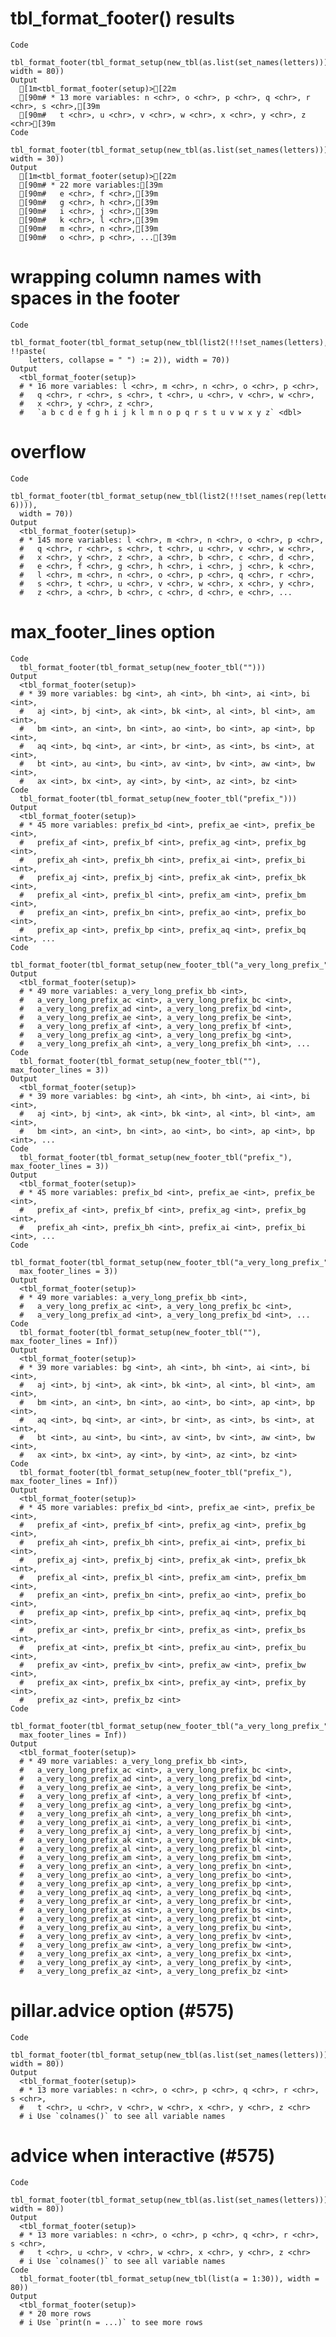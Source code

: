 # tbl_format_footer() results

    Code
      tbl_format_footer(tbl_format_setup(new_tbl(as.list(set_names(letters))), width = 80))
    Output
      [1m<tbl_format_footer(setup)>[22m
      [90m# * 13 more variables: n <chr>, o <chr>, p <chr>, q <chr>, r <chr>, s <chr>,[39m
      [90m#   t <chr>, u <chr>, v <chr>, w <chr>, x <chr>, y <chr>, z <chr>[39m
    Code
      tbl_format_footer(tbl_format_setup(new_tbl(as.list(set_names(letters))), width = 30))
    Output
      [1m<tbl_format_footer(setup)>[22m
      [90m# * 22 more variables:[39m
      [90m#   e <chr>, f <chr>,[39m
      [90m#   g <chr>, h <chr>,[39m
      [90m#   i <chr>, j <chr>,[39m
      [90m#   k <chr>, l <chr>,[39m
      [90m#   m <chr>, n <chr>,[39m
      [90m#   o <chr>, p <chr>, ...[39m

# wrapping column names with spaces in the footer

    Code
      tbl_format_footer(tbl_format_setup(new_tbl(list2(!!!set_names(letters), !!paste(
        letters, collapse = " ") := 2)), width = 70))
    Output
      <tbl_format_footer(setup)>
      # * 16 more variables: l <chr>, m <chr>, n <chr>, o <chr>, p <chr>,
      #   q <chr>, r <chr>, s <chr>, t <chr>, u <chr>, v <chr>, w <chr>,
      #   x <chr>, y <chr>, z <chr>,
      #   `a b c d e f g h i j k l m n o p q r s t u v w x y z` <dbl>

# overflow

    Code
      tbl_format_footer(tbl_format_setup(new_tbl(list2(!!!set_names(rep(letters, 6)))),
      width = 70))
    Output
      <tbl_format_footer(setup)>
      # * 145 more variables: l <chr>, m <chr>, n <chr>, o <chr>, p <chr>,
      #   q <chr>, r <chr>, s <chr>, t <chr>, u <chr>, v <chr>, w <chr>,
      #   x <chr>, y <chr>, z <chr>, a <chr>, b <chr>, c <chr>, d <chr>,
      #   e <chr>, f <chr>, g <chr>, h <chr>, i <chr>, j <chr>, k <chr>,
      #   l <chr>, m <chr>, n <chr>, o <chr>, p <chr>, q <chr>, r <chr>,
      #   s <chr>, t <chr>, u <chr>, v <chr>, w <chr>, x <chr>, y <chr>,
      #   z <chr>, a <chr>, b <chr>, c <chr>, d <chr>, e <chr>, ...

# max_footer_lines option

    Code
      tbl_format_footer(tbl_format_setup(new_footer_tbl("")))
    Output
      <tbl_format_footer(setup)>
      # * 39 more variables: bg <int>, ah <int>, bh <int>, ai <int>, bi <int>,
      #   aj <int>, bj <int>, ak <int>, bk <int>, al <int>, bl <int>, am <int>,
      #   bm <int>, an <int>, bn <int>, ao <int>, bo <int>, ap <int>, bp <int>,
      #   aq <int>, bq <int>, ar <int>, br <int>, as <int>, bs <int>, at <int>,
      #   bt <int>, au <int>, bu <int>, av <int>, bv <int>, aw <int>, bw <int>,
      #   ax <int>, bx <int>, ay <int>, by <int>, az <int>, bz <int>
    Code
      tbl_format_footer(tbl_format_setup(new_footer_tbl("prefix_")))
    Output
      <tbl_format_footer(setup)>
      # * 45 more variables: prefix_bd <int>, prefix_ae <int>, prefix_be <int>,
      #   prefix_af <int>, prefix_bf <int>, prefix_ag <int>, prefix_bg <int>,
      #   prefix_ah <int>, prefix_bh <int>, prefix_ai <int>, prefix_bi <int>,
      #   prefix_aj <int>, prefix_bj <int>, prefix_ak <int>, prefix_bk <int>,
      #   prefix_al <int>, prefix_bl <int>, prefix_am <int>, prefix_bm <int>,
      #   prefix_an <int>, prefix_bn <int>, prefix_ao <int>, prefix_bo <int>,
      #   prefix_ap <int>, prefix_bp <int>, prefix_aq <int>, prefix_bq <int>, ...
    Code
      tbl_format_footer(tbl_format_setup(new_footer_tbl("a_very_long_prefix_")))
    Output
      <tbl_format_footer(setup)>
      # * 49 more variables: a_very_long_prefix_bb <int>,
      #   a_very_long_prefix_ac <int>, a_very_long_prefix_bc <int>,
      #   a_very_long_prefix_ad <int>, a_very_long_prefix_bd <int>,
      #   a_very_long_prefix_ae <int>, a_very_long_prefix_be <int>,
      #   a_very_long_prefix_af <int>, a_very_long_prefix_bf <int>,
      #   a_very_long_prefix_ag <int>, a_very_long_prefix_bg <int>,
      #   a_very_long_prefix_ah <int>, a_very_long_prefix_bh <int>, ...
    Code
      tbl_format_footer(tbl_format_setup(new_footer_tbl(""), max_footer_lines = 3))
    Output
      <tbl_format_footer(setup)>
      # * 39 more variables: bg <int>, ah <int>, bh <int>, ai <int>, bi <int>,
      #   aj <int>, bj <int>, ak <int>, bk <int>, al <int>, bl <int>, am <int>,
      #   bm <int>, an <int>, bn <int>, ao <int>, bo <int>, ap <int>, bp <int>, ...
    Code
      tbl_format_footer(tbl_format_setup(new_footer_tbl("prefix_"), max_footer_lines = 3))
    Output
      <tbl_format_footer(setup)>
      # * 45 more variables: prefix_bd <int>, prefix_ae <int>, prefix_be <int>,
      #   prefix_af <int>, prefix_bf <int>, prefix_ag <int>, prefix_bg <int>,
      #   prefix_ah <int>, prefix_bh <int>, prefix_ai <int>, prefix_bi <int>, ...
    Code
      tbl_format_footer(tbl_format_setup(new_footer_tbl("a_very_long_prefix_"),
      max_footer_lines = 3))
    Output
      <tbl_format_footer(setup)>
      # * 49 more variables: a_very_long_prefix_bb <int>,
      #   a_very_long_prefix_ac <int>, a_very_long_prefix_bc <int>,
      #   a_very_long_prefix_ad <int>, a_very_long_prefix_bd <int>, ...
    Code
      tbl_format_footer(tbl_format_setup(new_footer_tbl(""), max_footer_lines = Inf))
    Output
      <tbl_format_footer(setup)>
      # * 39 more variables: bg <int>, ah <int>, bh <int>, ai <int>, bi <int>,
      #   aj <int>, bj <int>, ak <int>, bk <int>, al <int>, bl <int>, am <int>,
      #   bm <int>, an <int>, bn <int>, ao <int>, bo <int>, ap <int>, bp <int>,
      #   aq <int>, bq <int>, ar <int>, br <int>, as <int>, bs <int>, at <int>,
      #   bt <int>, au <int>, bu <int>, av <int>, bv <int>, aw <int>, bw <int>,
      #   ax <int>, bx <int>, ay <int>, by <int>, az <int>, bz <int>
    Code
      tbl_format_footer(tbl_format_setup(new_footer_tbl("prefix_"), max_footer_lines = Inf))
    Output
      <tbl_format_footer(setup)>
      # * 45 more variables: prefix_bd <int>, prefix_ae <int>, prefix_be <int>,
      #   prefix_af <int>, prefix_bf <int>, prefix_ag <int>, prefix_bg <int>,
      #   prefix_ah <int>, prefix_bh <int>, prefix_ai <int>, prefix_bi <int>,
      #   prefix_aj <int>, prefix_bj <int>, prefix_ak <int>, prefix_bk <int>,
      #   prefix_al <int>, prefix_bl <int>, prefix_am <int>, prefix_bm <int>,
      #   prefix_an <int>, prefix_bn <int>, prefix_ao <int>, prefix_bo <int>,
      #   prefix_ap <int>, prefix_bp <int>, prefix_aq <int>, prefix_bq <int>,
      #   prefix_ar <int>, prefix_br <int>, prefix_as <int>, prefix_bs <int>,
      #   prefix_at <int>, prefix_bt <int>, prefix_au <int>, prefix_bu <int>,
      #   prefix_av <int>, prefix_bv <int>, prefix_aw <int>, prefix_bw <int>,
      #   prefix_ax <int>, prefix_bx <int>, prefix_ay <int>, prefix_by <int>,
      #   prefix_az <int>, prefix_bz <int>
    Code
      tbl_format_footer(tbl_format_setup(new_footer_tbl("a_very_long_prefix_"),
      max_footer_lines = Inf))
    Output
      <tbl_format_footer(setup)>
      # * 49 more variables: a_very_long_prefix_bb <int>,
      #   a_very_long_prefix_ac <int>, a_very_long_prefix_bc <int>,
      #   a_very_long_prefix_ad <int>, a_very_long_prefix_bd <int>,
      #   a_very_long_prefix_ae <int>, a_very_long_prefix_be <int>,
      #   a_very_long_prefix_af <int>, a_very_long_prefix_bf <int>,
      #   a_very_long_prefix_ag <int>, a_very_long_prefix_bg <int>,
      #   a_very_long_prefix_ah <int>, a_very_long_prefix_bh <int>,
      #   a_very_long_prefix_ai <int>, a_very_long_prefix_bi <int>,
      #   a_very_long_prefix_aj <int>, a_very_long_prefix_bj <int>,
      #   a_very_long_prefix_ak <int>, a_very_long_prefix_bk <int>,
      #   a_very_long_prefix_al <int>, a_very_long_prefix_bl <int>,
      #   a_very_long_prefix_am <int>, a_very_long_prefix_bm <int>,
      #   a_very_long_prefix_an <int>, a_very_long_prefix_bn <int>,
      #   a_very_long_prefix_ao <int>, a_very_long_prefix_bo <int>,
      #   a_very_long_prefix_ap <int>, a_very_long_prefix_bp <int>,
      #   a_very_long_prefix_aq <int>, a_very_long_prefix_bq <int>,
      #   a_very_long_prefix_ar <int>, a_very_long_prefix_br <int>,
      #   a_very_long_prefix_as <int>, a_very_long_prefix_bs <int>,
      #   a_very_long_prefix_at <int>, a_very_long_prefix_bt <int>,
      #   a_very_long_prefix_au <int>, a_very_long_prefix_bu <int>,
      #   a_very_long_prefix_av <int>, a_very_long_prefix_bv <int>,
      #   a_very_long_prefix_aw <int>, a_very_long_prefix_bw <int>,
      #   a_very_long_prefix_ax <int>, a_very_long_prefix_bx <int>,
      #   a_very_long_prefix_ay <int>, a_very_long_prefix_by <int>,
      #   a_very_long_prefix_az <int>, a_very_long_prefix_bz <int>

# pillar.advice option (#575)

    Code
      tbl_format_footer(tbl_format_setup(new_tbl(as.list(set_names(letters))), width = 80))
    Output
      <tbl_format_footer(setup)>
      # * 13 more variables: n <chr>, o <chr>, p <chr>, q <chr>, r <chr>, s <chr>,
      #   t <chr>, u <chr>, v <chr>, w <chr>, x <chr>, y <chr>, z <chr>
      # i Use `colnames()` to see all variable names

# advice when interactive (#575)

    Code
      tbl_format_footer(tbl_format_setup(new_tbl(as.list(set_names(letters))), width = 80))
    Output
      <tbl_format_footer(setup)>
      # * 13 more variables: n <chr>, o <chr>, p <chr>, q <chr>, r <chr>, s <chr>,
      #   t <chr>, u <chr>, v <chr>, w <chr>, x <chr>, y <chr>, z <chr>
      # i Use `colnames()` to see all variable names
    Code
      tbl_format_footer(tbl_format_setup(new_tbl(list(a = 1:30)), width = 80))
    Output
      <tbl_format_footer(setup)>
      # * 20 more rows
      # i Use `print(n = ...)` to see more rows

